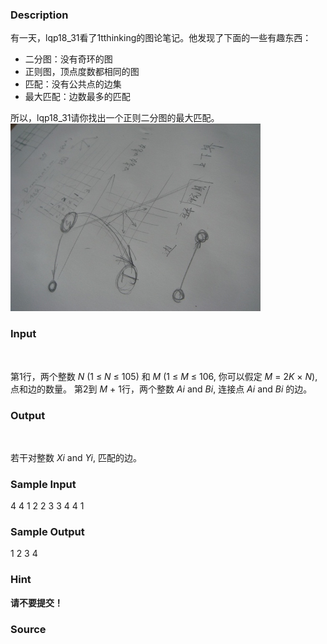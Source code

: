 
### Description



有一天，lqp18_31看了1tthinking的图论笔记。他发现了下面的一些有趣东西：

- 二分图：没有奇环的图
- 正则图，顶点度数都相同的图
- 匹配：没有公共点的边集
- 最大匹配：边数最多的匹配

所以，lqp18_31请你找出一个正则二分图的最大匹配。
![](/images/2291_0.jpg)



### Input

  


第1行，两个整数 *N* (1 ≤ *N* ≤ 105) 和 *M* (1 ≤ *M* ≤ 106, 你可以假定 *M* = 2*K* × *N*), 点和边的数量。
第2到 *M* + 1行，两个整数 *Ai* and *Bi*, 连接点 *Ai* and *Bi* 的边。



### Output

  

若干对整数 *Xi* and *Yi*, 匹配的边。



### Sample Input
4 4
1 2
2 3
3 4
4 1

### Sample Output
1 2
3 4

### Hint
**请不要提交！**
### Source
